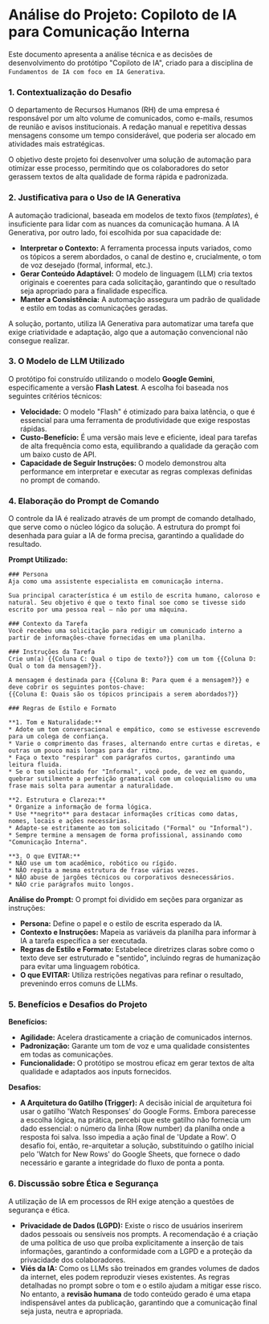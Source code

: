 # Análise do Projeto: Copiloto de IA para Comunicação Interna

Este documento apresenta a análise técnica e as decisões de desenvolvimento do protótipo "Copiloto de IA", criado para a disciplina de ```Fundamentos de IA com foco em IA Generativa```.

### 1\. Contextualização do Desafio

O departamento de Recursos Humanos (RH) de uma empresa é responsável por um alto volume de comunicados, como e-mails, resumos de reunião e avisos institucionais. A redação manual e repetitiva dessas mensagens consome um tempo considerável, que poderia ser alocado em atividades mais estratégicas.

O objetivo deste projeto foi desenvolver uma solução de automação para otimizar esse processo, permitindo que os colaboradores do setor gerassem textos de alta qualidade de forma rápida e padronizada.

### 2\. Justificativa para o Uso de IA Generativa

A automação tradicional, baseada em modelos de texto fixos (*templates*), é insuficiente para lidar com as nuances da comunicação humana. A IA Generativa, por outro lado, foi escolhida por sua capacidade de:

  * **Interpretar o Contexto:** A ferramenta processa inputs variados, como os tópicos a serem abordados, o canal de destino e, crucialmente, o tom de voz desejado (formal, informal, etc.).
  * **Gerar Conteúdo Adaptável:** O modelo de linguagem (LLM) cria textos originais e coerentes para cada solicitação, garantindo que o resultado seja apropriado para a finalidade específica.
  * **Manter a Consistência:** A automação assegura um padrão de qualidade e estilo em todas as comunicações geradas.

A solução, portanto, utiliza IA Generativa para automatizar uma tarefa que exige criatividade e adaptação, algo que a automação convencional não consegue realizar.

### 3\. O Modelo de LLM Utilizado

O protótipo foi construído utilizando o modelo **Google Gemini**, especificamente a versão **Flash Latest**. A escolha foi baseada nos seguintes critérios técnicos:

  * **Velocidade:** O modelo "Flash" é otimizado para baixa latência, o que é essencial para uma ferramenta de produtividade que exige respostas rápidas.
  * **Custo-Benefício:** É uma versão mais leve e eficiente, ideal para tarefas de alta frequência como esta, equilibrando a qualidade da geração com um baixo custo de API.
  * **Capacidade de Seguir Instruções:** O modelo demonstrou alta performance em interpretar e executar as regras complexas definidas no prompt de comando.

### 4\. Elaboração do Prompt de Comando

O controle da IA é realizado através de um prompt de comando detalhado, que serve como o núcleo lógico da solução. A estrutura do prompt foi desenhada para guiar a IA de forma precisa, garantindo a qualidade do resultado.

**Prompt Utilizado:**

```
### Persona
Aja como uma assistente especialista em comunicação interna.

Sua principal característica é um estilo de escrita humano, caloroso e natural. Seu objetivo é que o texto final soe como se tivesse sido escrito por uma pessoa real – não por uma máquina.

### Contexto da Tarefa
Você recebeu uma solicitação para redigir um comunicado interno a partir de informações-chave fornecidas em uma planilha.

### Instruções da Tarefa
Crie um(a) {{Coluna C: Qual o tipo de texto?}} com um tom {{Coluna D: Qual o tom da mensagem?}}.

A mensagem é destinada para {{Coluna B: Para quem é a mensagem?}} e deve cobrir os seguintes pontos-chave:
{{Coluna E: Quais são os tópicos principais a serem abordados?}}

### Regras de Estilo e Formato

**1. Tom e Naturalidade:**
* Adote um tom conversacional e empático, como se estivesse escrevendo para um colega de confiança.
* Varie o comprimento das frases, alternando entre curtas e diretas, e outras um pouco mais longas para dar ritmo.
* Faça o texto "respirar" com parágrafos curtos, garantindo uma leitura fluida.
* Se o tom solicitado for "Informal", você pode, de vez em quando, quebrar sutilmente a perfeição gramatical com um coloquialismo ou uma frase mais solta para aumentar a naturalidade.

**2. Estrutura e Clareza:**
* Organize a informação de forma lógica.
* Use **negrito** para destacar informações críticas como datas, nomes, locais e ações necessárias.
* Adapte-se estritamente ao tom solicitado ("Formal" ou "Informal").
* Sempre termine a mensagem de forma profissional, assinando como "Comunicação Interna".

**3. O que EVITAR:**
* NÃO use um tom acadêmico, robótico ou rígido.
* NÃO repita a mesma estrutura de frase várias vezes.
* NÃO abuse de jargões técnicos ou corporativos desnecessários.
* NÃO crie parágrafos muito longos.
```

**Análise do Prompt:**
O prompt foi dividido em seções para organizar as instruções:

  * **Persona:** Define o papel e o estilo de escrita esperado da IA.
  * **Contexto e Instruções:** Mapeia as variáveis da planilha para informar à IA a tarefa específica a ser executada.
  * **Regras de Estilo e Formato:** Estabelece diretrizes claras sobre como o texto deve ser estruturado e "sentido", incluindo regras de humanização para evitar uma linguagem robótica.
  * **O que EVITAR:** Utiliza restrições negativas para refinar o resultado, prevenindo erros comuns de LLMs.

### 5\. Benefícios e Desafios do Projeto

**Benefícios:**

  * **Agilidade:** Acelera drasticamente a criação de comunicados internos.
  * **Padronização:** Garante um tom de voz e uma qualidade consistentes em todas as comunicações.
  * **Funcionalidade:** O protótipo se mostrou eficaz em gerar textos de alta qualidade e adaptados aos inputs fornecidos.

**Desafios:**

* **A Arquitetura do Gatilho (Trigger):** A decisão inicial de arquitetura foi usar o gatilho 'Watch Responses' do Google Forms. Embora parecesse a escolha lógica, na prática, percebi que este gatilho não fornecia um dado essencial: o número da linha (Row number) da planilha onde a resposta foi salva. Isso impedia a ação final de 'Update a Row'. O desafio foi, então, re-arquitetar a solução, substituindo o gatilho inicial pelo 'Watch for New Rows' do Google Sheets, que fornece o dado necessário e garante a integridade do fluxo de ponta a ponta.

### 6\. Discussão sobre Ética e Segurança

A utilização de IA em processos de RH exige atenção a questões de segurança e ética.

  * **Privacidade de Dados (LGPD):** Existe o risco de usuários inserirem dados pessoais ou sensíveis nos prompts. A recomendação é a criação de uma política de uso que proíba explicitamente a inserção de tais informações, garantindo a conformidade com a LGPD e a proteção da privacidade dos colaboradores.
  * **Viés da IA:** Como os LLMs são treinados em grandes volumes de dados da internet, eles podem reproduzir vieses existentes. As regras detalhadas no prompt sobre o tom e o estilo ajudam a mitigar esse risco. No entanto, a **revisão humana** de todo conteúdo gerado é uma etapa indispensável antes da publicação, garantindo que a comunicação final seja justa, neutra e apropriada.